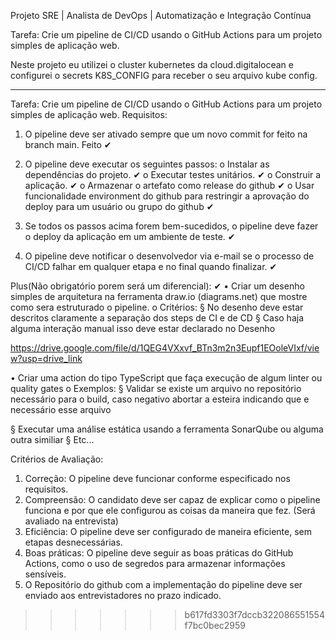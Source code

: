 
Projeto SRE | Analista de DevOps | Automatização e Integração Contínua

Tarefa: Crie um pipeline de CI/CD usando o GitHub Actions para um projeto simples de aplicação web.

Neste projeto eu utilizei o cluster kubernetes da cloud.digitalocean e configurei o secrets K8S_CONFIG para receber o seu arquivo kube config.

*****************************************************************************************************************************************************

Tarefa: Crie um pipeline de CI/CD usando o GitHub Actions para um projeto simples de 
aplicação web.
Requisitos:

1. O pipeline deve ser ativado sempre que um novo commit for feito na branch main. 
Feito ✔

2. O pipeline deve executar os seguintes passos: 
o Instalar as dependências do projeto. ✔
o Executar testes unitários. ✔
o Construir a aplicação. ✔
o Armazenar o artefato como release do github ✔
o Usar funcionalidade environment do github para restringir a aprovação do 
deploy para um usuário ou grupo do github ✔

3. Se todos os passos acima forem bem-sucedidos, o pipeline deve fazer o deploy da 
aplicação em um ambiente de teste. ✔

4. O pipeline deve notificar o desenvolvedor via e-mail se o processo de CI/CD falhar em qualquer etapa e no final quando finalizar. ✔

Plus(Não obrigatório porem será um diferencial): ✔
• Criar um desenho simples de arquitetura na ferramenta draw.io (diagrams.net) que mostre como sera estruturado o pipeline.
o Critérios:
§ No desenho deve estar descritos claramente a separação dos steps de 
CI e de CD
§ Caso haja alguma interação manual isso deve estar declarado no 
Desenho

https://drive.google.com/file/d/1QEG4VXxvf_BTn3m2n3Eupf1EOoleVIxf/view?usp=drive_link

• Criar uma action do tipo TypeScript que faça execução de algum linter ou quality 
gates
o Exemplos:
§ Validar se existe um arquivo no repositório necessário para o build,
caso negativo abortar a esteira indicando que e necessário esse 
arquivo

§ Executar uma análise estática usando a ferramenta SonarQube ou 
alguma outra similiar
§ Etc...

Critérios de Avaliação:
1. Correção: O pipeline deve funcionar conforme especificado nos requisitos.
2. Compreensão: O candidato deve ser capaz de explicar como o pipeline funciona e por 
que ele configurou as coisas da maneira que fez. (Será avaliado na entrevista)
3. Eficiência: O pipeline deve ser configurado de maneira eficiente, sem etapas 
desnecessárias.
4. Boas práticas: O pipeline deve seguir as boas práticas do GitHub Actions, como o uso 
de segredos para armazenar informações sensíveis.
5. O Repositório do github com a implementação do pipeline deve ser enviado aos 
entrevistadores no prazo indicado.
>>>>>>> b617fd3303f7dccb322086551554f7bc0bec2959
